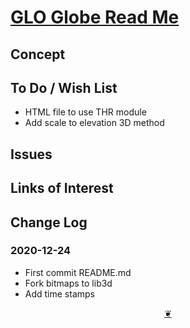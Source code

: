 # [GLO Globe Read Me]( ./readme.html )

<!--@@@
<div class=iframe-resize ><iframe src=https://pushme-pullyou.github.io/tootoo-2020/lib3d/glo-globe/ height=100% width=100% ></iframe></div>
_GLO Globe_

### Full Screen: [GLO Globe]( https://pushme-pullyou.github.io/tootoo-2020/lib3d/glo-globe/ )
@@@-->


## Concept


## To Do / Wish List

* HTML file to use THR module
* Add scale to elevation 3D method

## Issues


## Links of Interest


## Change Log

### 2020-12-24

* First commit README.md
* Fork bitmaps to lib3d
* Add time stamps

<center><a href=javascript:window.scrollTo(0,0); class=aDingbat title="Scroll to top" > ❦ </a></center>
